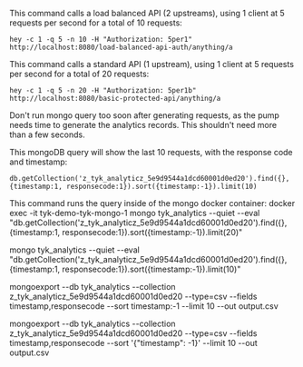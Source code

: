 This command calls a load balanced API (2 upstreams), using 1 client at 5 requests per second for a total of 10 requests:
```
hey -c 1 -q 5 -n 10 -H "Authorization: 5per1" http://localhost:8080/load-balanced-api-auth/anything/a
```

This command calls a standard API (1 upstream), using 1 client at 5 requests per second for a total of 20 requests:
```
hey -c 1 -q 5 -n 20 -H "Authorization: 5per1b" http://localhost:8080/basic-protected-api/anything/a
```


Don't run mongo query too soon after generating requests, as the pump needs time to generate the analytics records. This shouldn't need more than a few seconds.

This mongoDB query will show the last 10 requests, with the response code and timestamp:
```
db.getCollection('z_tyk_analyticz_5e9d9544a1dcd60001d0ed20').find({},{timestamp:1, responsecode:1}).sort({timestamp:-1}).limit(10)
```    

This command runs the query inside of the mongo docker container:
docker exec -it tyk-demo-tyk-mongo-1 mongo tyk_analytics --quiet --eval "db.getCollection('z_tyk_analyticz_5e9d9544a1dcd60001d0ed20').find({},{timestamp:1, responsecode:1}).sort({timestamp:-1}).limit(20)"



mongo tyk_analytics --quiet --eval "db.getCollection('z_tyk_analyticz_5e9d9544a1dcd60001d0ed20').find({},{timestamp:1, responsecode:1}).sort({timestamp:-1}).limit(10)"

mongoexport --db tyk_analytics --collection z_tyk_analyticz_5e9d9544a1dcd60001d0ed20 --type=csv --fields timestamp,responsecode --sort timestamp:-1 --limit 10 --out output.csv

mongoexport --db tyk_analytics --collection z_tyk_analyticz_5e9d9544a1dcd60001d0ed20 --type=csv --fields timestamp,responsecode --sort '{"timestamp": -1}' --limit 10 --out output.csv